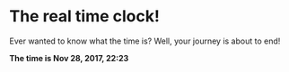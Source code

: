 # The real time clock!

Ever wanted to know what the time is? Well, your journey is about to end!

**The time is Nov 28, 2017, 22:23**